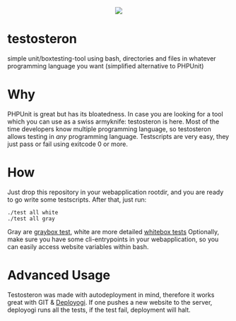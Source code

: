 <p align="center"><img src="https://www.dropbox.com/s/fu1cdwd3it31qvq/yoda-deploy.jpg?dl=1"/></p>

testosteron
===========

simple unit/boxtesting-tool using bash, directories and files in whatever programming language you want (simplified alternative to PHPUnit)

Why
===
PHPUnit is great but has its bloatedness. In case you are looking for a tool which you can use as a swiss armyknife: testosteron is here.
Most of the time developers know multiple programming language, so testosteron allows testing in *any* programming language.
Testscripts are very easy, they just pass or fail using exitcode 0 or more.

How
===
Just drop this repository in your webapplication rootdir, and you are ready to go write some testscripts.
After that, just run:

    ./test all white
    ./test all gray

Gray are [graybox test](http://en.wikipedia.org/wiki/Gray_box_testing), white are more detailed [whitebox tests](http://en.wikipedia.org/wiki/White-box_testing)
Optionally, make sure you have some cli-entrypoints in your webapplication, so you can easily access website variables within bash.

Advanced Usage
==============
Testosteron was made with autodeployment in mind, therefore it works great with GIT & [Deployogi](https://github.com/coderofsalvation/deployogi).
If one pushes a new website to the server, deployogi runs all the tests, if the test fail, deployment will halt.
